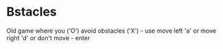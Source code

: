 # Bstacles
Old game where you ('O') avoid obstacles ('X') - use move left 'a' or move right 'd' or don't move - enter
